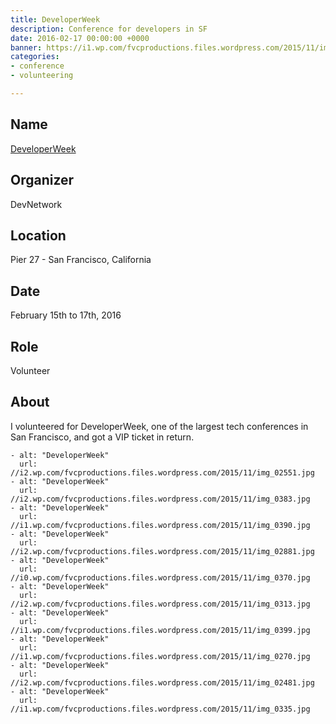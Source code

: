 ```yaml
---
title: DeveloperWeek
description: Conference for developers in SF
date: 2016-02-17 00:00:00 +0000
banner: https://i1.wp.com/fvcproductions.files.wordpress.com/2015/11/img_0270.jpg
categories:
- conference
- volunteering

---
```

## Name

<a title="DeveloperWeek" href="//developerweek.com" target="_blank" rel="noopener">DeveloperWeek</a>

## Organizer

DevNetwork

## Location

Pier 27 - San Francisco, California

## Date

February 15th to 17th, 2016

## Role

Volunteer

## About

I volunteered for DeveloperWeek, one of the largest tech conferences in San Francisco, and got a VIP ticket in return.

    - alt: "DeveloperWeek"
      url: //i2.wp.com/fvcproductions.files.wordpress.com/2015/11/img_02551.jpg
    - alt: "DeveloperWeek"
      url: //i2.wp.com/fvcproductions.files.wordpress.com/2015/11/img_0383.jpg
    - alt: "DeveloperWeek"
      url: //i1.wp.com/fvcproductions.files.wordpress.com/2015/11/img_0390.jpg
    - alt: "DeveloperWeek"
      url: //i2.wp.com/fvcproductions.files.wordpress.com/2015/11/img_02881.jpg
    - alt: "DeveloperWeek"
      url: //i0.wp.com/fvcproductions.files.wordpress.com/2015/11/img_0370.jpg
    - alt: "DeveloperWeek"
      url: //i2.wp.com/fvcproductions.files.wordpress.com/2015/11/img_0313.jpg
    - alt: "DeveloperWeek"
      url: //i1.wp.com/fvcproductions.files.wordpress.com/2015/11/img_0399.jpg
    - alt: "DeveloperWeek"
      url: //i1.wp.com/fvcproductions.files.wordpress.com/2015/11/img_0270.jpg
    - alt: "DeveloperWeek"
      url: //i2.wp.com/fvcproductions.files.wordpress.com/2015/11/img_02481.jpg
    - alt: "DeveloperWeek"
      url: //i1.wp.com/fvcproductions.files.wordpress.com/2015/11/img_0335.jpg
